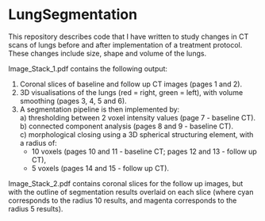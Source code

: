 # LungSegmentation

This repository describes code that I have written to study changes in CT scans
of lungs before and after implementation of a treatment protocol. These changes
include size, shape and volume of the lungs.

Image_Stack_1.pdf contains the following output:  
1) Coronal slices of baseline and follow up CT images (pages 1 and 2).
2) 3D visualisations of the lungs (red = right, green = left), with volume
   smoothing (pages 3, 4, 5 and 6).
3) A segmentation pipeline is then implemented by:  
  a) thresholding between 2 voxel intensity values (page 7 - baseline CT).  
  b) connected component analysis (pages 8 and 9 - baseline CT).   
  c) morphological closing using a 3D spherical structuring element, with a
   radius of:  
    * 10 voxels (pages 10 and 11 - baseline CT; pages 12 and 13 - follow up CT),  
    * 5 voxels (pages 14 and 15 - follow up CT).

Image_Stack_2.pdf contains coronal slices for the follow up images, but with the
outline of segmentation results overlaid on each slice (where cyan corresponds
to the radius 10 results, and magenta corresponds to the radius 5 results).
